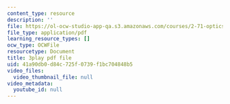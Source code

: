 ```yaml
---
content_type: resource
description: ''
file: https://ol-ocw-studio-app-qa.s3.amazonaws.com/courses/2-71-optics-spring-2009/41a90db0d84c725f0739f1bc704848b5_gAL5fCEBfac.pdf
file_type: application/pdf
learning_resource_types: []
ocw_type: OCWFile
resourcetype: Document
title: 3play pdf file
uid: 41a90db0-d84c-725f-0739-f1bc704848b5
video_files:
  video_thumbnail_file: null
video_metadata:
  youtube_id: null
---
```

